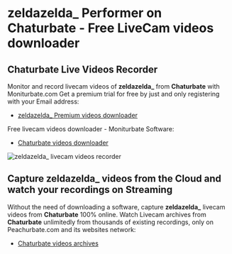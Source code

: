 # zeldazelda_ Performer on Chaturbate - Free LiveCam videos downloader

## Chaturbate Live Videos Recorder

Monitor and record livecam videos of **zeldazelda_** from **Chaturbate** with Moniturbate.com
Get a premium trial for free by just and only registering with your Email address:
* [zeldazelda_ Premium videos downloader](https://moniturbate.com/request-demo-licence-key.html)

Free livecam videos downloader - Moniturbate Software:
* [Chaturbate videos downloader](https://moniturbate.com/moniturbate-download-software.html)

![zeldazelda_ livecam videos recorder](https://peachurnet.com/templates/moniturbate-software.png)


## Capture zeldazelda_ videos from the Cloud and watch your recordings on Streaming

Without the need of downloading a software, capture **zeldazelda_** livecam videos from **Chaturbate** 100% online.
Watch Livecam archives from **Chaturbate** unlimitedly from thousands of existing recordings, only on Peachurbate.com and its websites network:
* [Chaturbate videos archives](https://peachurnet.com/)